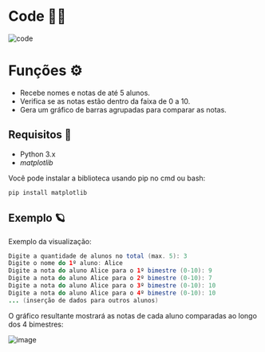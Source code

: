 # Code 👨‍💻
![code](https://github.com/user-attachments/assets/c1c5c80c-068f-4934-9942-1763dfc3e29e)

# Funções ⚙
- Recebe nomes e notas de até 5 alunos.
- Verifica se as notas estão dentro da faixa de 0 a 10.
- Gera um gráfico de barras agrupadas para comparar as notas.

## Requisitos 💫
- Python 3.x
- _matplotlib_

Você pode instalar a biblioteca usando pip no cmd ou bash:
```console
pip install matplotlib
```

## Exemplo 🪐
Exemplo da visualização:

```java
Digite a quantidade de alunos no total (max. 5): 3
Digite o nome do 1º aluno: Alice
Digite a nota do aluno Alice para o 1º bimestre (0-10): 9
Digite a nota do aluno Alice para o 2º bimestre (0-10): 7
Digite a nota do aluno Alice para o 3º bimestre (0-10): 10
Digite a nota do aluno Alice para o 4º bimestre (0-10): 10
... (inserção de dados para outros alunos)
```
O gráfico resultante mostrará as notas de cada aluno comparadas ao longo dos 4 bimestres:

![image](https://github.com/user-attachments/assets/941debed-fdcc-427c-9269-1b2fc5ef9d24)

